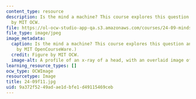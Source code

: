 ```yaml
---
content_type: resource
description: Is the mind a machine? This course explores this question and more. Figure
  by MIT OCW.
file: https://ol-ocw-studio-app-qa.s3.amazonaws.com/courses/24-09-minds-and-machines-fall-2011/9a372f5249adae1dbfe1d49115469ceb_24-09f11.jpg
file_type: image/jpeg
image_metadata:
  caption: Is the mind a machine? This course explores this question and more. (Image
    by MIT OpenCourseWare.)
  credit: Figure by MIT OCW.
  image-alt: A profile of an x-ray of a head, with an overlaid image of cogs.
learning_resource_types: []
ocw_type: OCWImage
resourcetype: Image
title: 24-09f11.jpg
uid: 9a372f52-49ad-ae1d-bfe1-d49115469ceb
---
```

